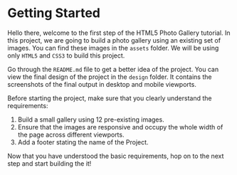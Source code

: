 # Getting Started

Hello there, welcome to the first step of the HTML5 Photo Gallery tutorial. In this project, we are going to build a photo gallery using an existing set of images. You can find these images in the `assets` folder. We will be using only `HTML5` and `CSS3` to build this project.

Go through the `README.md` file to get a better idea of the project. You can view the final design of the project in the `design` folder. It contains the screenshots of the final output in desktop and mobile viewports.

Before starting the project, make sure that you clearly understand the requirements:

1. Build a small gallery using 12 pre-existing images.
2. Ensure that the images are responsive and occupy the whole width of the page across different viewports.
3. Add a footer stating the name of the Project.

Now that you have understood the basic requirements, hop on to the next step and start building the it!
